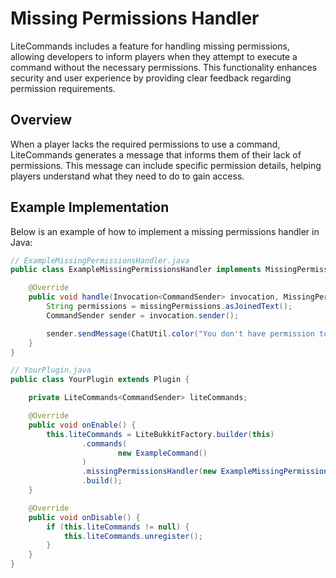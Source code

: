 # Missing Permissions Handler

LiteCommands includes a feature for handling missing permissions, allowing developers to inform players when they attempt to execute a command without the necessary permissions. This functionality enhances security and user experience by providing clear feedback regarding permission requirements.

## Overview

When a player lacks the required permissions to use a command, LiteCommands generates a message that informs them of their lack of permissions. This message can include specific permission details, helping players understand what they need to do to gain access.

## Example Implementation

Below is an example of how to implement a missing permissions handler in Java:

```java
// ExampleMissingPermissionsHandler.java
public class ExampleMissingPermissionsHandler implements MissingPermissionsHandler<CommandSender> {

    @Override
    public void handle(Invocation<CommandSender> invocation, MissingPermissions missingPermissions, ResultHandlerChain<CommandSender> chain) {
        String permissions = missingPermissions.asJoinedText();
        CommandSender sender = invocation.sender();

        sender.sendMessage(ChatUtil.color("You don't have permission to use this command! &7(" + permissions + ")"));
    }
}
```

```java
// YourPlugin.java
public class YourPlugin extends Plugin {

    private LiteCommands<CommandSender> liteCommands;

    @Override
    public void onEnable() {
        this.liteCommands = LiteBukkitFactory.builder(this)
                .commands(
                        new ExampleCommand()
                )
                .missingPermissionsHandler(new ExampleMissingPermissionsHandler()) // [!code focus]
                .build();
    }

    @Override
    public void onDisable() {
        if (this.liteCommands != null) {
            this.liteCommands.unregister();
        }
    }
}
```
